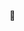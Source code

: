 👀 

<!---
VanessaJaniszewski/VanessaJaniszewski is a ✨ special ✨ repository because its `README.md` (this file) appears on your GitHub profile.
You can click the Preview link to take a look at your changes.
--->
